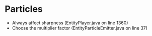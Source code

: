 # Particles

- Always affect sharpness (EntityPlayer.java on line 1360)
- Choose the multiplier factor (EntityParticleEmitter.java on line 37)
